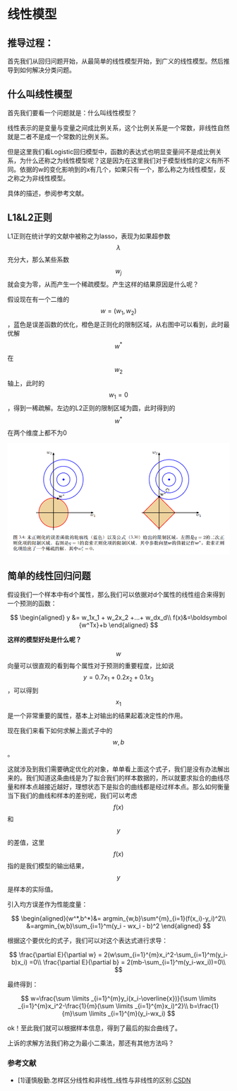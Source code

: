 # 线性模型

## 推导过程：

首先我们从回归问题开始，从最简单的线性模型开始，到广义的线性模型。然后推导到如何解决分类问题。

## 什么叫线性模型

首先我们要看一个问题就是：什么叫线性模型？

线性表示的是变量与变量之间成比例关系，这个比例关系是一个常数，非线性自然就是二者不是成一个常数的比例关系。

但是这里我们看Logistic回归模型中，函数的表达式也明显变量间不是成比例关系，为什么还称之为线性模型呢？这是因为在这里我们对于模型线性的定义有所不同。依据的w的变化影响到的x有几个，如果只有一个，那么称之为线性模型，反之称之为非线性模型。

具体的描述，参阅参考文献。

## L1&L2正则

L1正则在统计学的文献中被称之为lasso，表现为如果超参数$$\lambda$$充分大，那么某些系数$$w_j$$就会变为零，从而产生一个稀疏模型。产生这样的结果原因是什么呢？

假设现在有一个二维的$$w=(w_1, w_2)$$，蓝色是误差函数的优化，橙色是正则化的限制区域，从右图中可以看到，此时最优解$$w^*$$ 在$$w_2$$轴上，此时的$$w_1 = 0$$，得到一稀疏解。左边的L2正则的限制区域为圆，此时得到的$$w^*$$在两个维度上都不为0

![](../.gitbook/assets/image%20%289%29.png)





## 简单的线性回归问题

假设我们一个样本中有d个属性，那么我们可以依据对d个属性的线性组合来得到一个预测的函数：

$$
\begin{aligned}
y &= w_1x_1 + w_2x_2 +...+ w_dx_d\\
f(x)&=\boldsymbol {w^Tx}+b
\end{aligned}
$$

**这样的模型好处是什么呢？**

$$w$$向量可以很直观的看到每个属性对于预测的重要程度，比如说$$y=0.7x_1+0.2x_2+0.1x_3$$，可以得到$$x_1$$是一个非常重要的属性，基本上对输出的结果起着决定性的作用。

现在我们来看下如何求解上面式子中的$$w,b$$。

这就涉及到我们需要确定优化的对象，单单看上面这个式子，我们是没有办法解出来的。我们知道这条曲线是为了拟合我们的样本数据的，所以就要求拟合的曲线尽量和样本点越接近越好，理想状态下是拟合的曲线都是经过样本点。那么如何衡量当下我们的曲线和样本的差别呢，我们可以考虑$$f(x)$$和$$y$$的差值，这里$$f(x)$$指的是我们模型的输出结果，$$y$$是样本的实际值。

引入均方误差作为性能度量：

$$
\begin{aligned}(w^*,b^*)&= argmin_{w,b}\sum^{m}_{i=1}(f(x_i)-y_i)^2\\
&=argmin_{w,b}\sum_{i=1}^m(y_i - wx_i - b)^2
\end{aligned}
$$

根据这个要优化的式子，我们可以对这个表达式进行求导：

$$
\frac{\partial E}{\partial w} = 2(w\sum_{i=1}^{m}x_i^2-\sum_{i=1}^m(y_i-b)x_i) =0\\
\frac{\partial E}{\partial b} = 2(mb-\sum_{i=1}^m(y_i-wx_i))=0\\
$$

最终得到：

$$
w=\frac{\sum \limits _{i=1}^{m}y_i(x_i-\overline{x})}{\sum \limits _{i=1}^{m}x_i^2-\frac{1}{m}(\sum \limits _{i=1}^{m}x_i)^2}\\
b=\frac{1}{m}\sum \limits _{i=1}^{m}(y_i-wx_i)
$$

ok！至此我们就可以根据样本信息，得到了最后的拟合曲线了。

上诉的求解方法我们称之为最小二乘法，那还有其他方法吗？





### 参考文献

* \[1\]谨慎殷勤.怎样区分线性和非线性\_线性与非线性的区别.[CSDN](https://blog.csdn.net/weixin_41797870/article/details/85012811)















